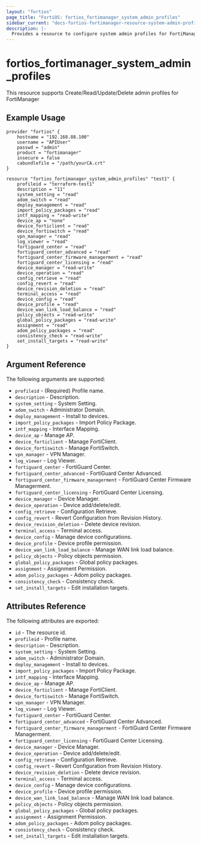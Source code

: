 ```yaml
---
layout: "fortios"
page_title: "FortiOS: fortios_fortimanager_system_admin_profiles"
sidebar_current: "docs-fortios-fortimanager-resource-system-admin-profiles"
description: |-
  Provides a resource to configure system admin profiles for FortiManager.
---
```


# fortios_fortimanager_system_admin_profiles
This resource supports Create/Read/Update/Delete admin profiles for FortiManager

## Example Usage
```hcl
provider "fortios" {
	hostname = "192.168.88.100"
	username = "APIUser"
	passwd = "admin"
	product = "fortimanager"
	insecure = false
	cabundlefile = "/path/yourCA.crt"
}

resource "fortios_fortimanager_system_admin_profiles" "test1" {
	profileid = "terraform-test1"
	description = "11"
	system_setting = "read"
	adom_switch = "read"
	deploy_management = "read"
	import_policy_packages = "read"
	intf_mapping = "read-write"
	device_ap = "none"
	device_forticlient = "read"
	device_fortiswitch = "read"
	vpn_manager = "read"
	log_viewer = "read"
	fortiguard_center = "read"
	fortiguard_center_advanced = "read"
	fortiguard_center_firmware_managerment = "read"
	fortiguard_center_licensing = "read"
	device_manager = "read-write"
	device_operation = "read"
	config_retrieve = "read"
	config_revert = "read"
	device_revision_deletion = "read"
	terminal_access = "read"
	device_config = "read"
	device_profile = "read"
	device_wan_link_load_balance = "read"
	policy_objects = "read-write"
	global_policy_packages = "read-write"
	assignment = "read"
	adom_policy_packages = "read"
	consistency_check = "read-write"
	set_install_targets = "read-write"
}
```

## Argument Reference
The following arguments are supported:

* `profileid` - (Required) Profile name.
* `description` - Description.
* `system_setting` - System Setting.
* `adom_switch` - Administrator Domain.
* `deploy_management` - Install to devices.
* `import_policy_packages` - Import Policy Package.
* `intf_mapping` - Interface Mapping.
* `device_ap` - Manage AP.
* `device_forticlient` - Manage FortiClient.
* `device_fortiswitch` - Manage FortiSwitch.
* `vpn_manager` - VPN Manager.
* `log_viewer` - Log Viewer.
* `fortiguard_center` - FortiGuard Center.
* `fortiguard_center_advanced` - FortiGuard Center Advanced.
* `fortiguard_center_firmware_managerment` - FortiGuard Center Firmware Managerment.
* `fortiguard_center_licensing` - FortiGuard Center Licensing.
* `device_manager` - Device Manager.
* `device_operation` - Device add/delete/edit.
* `config_retrieve` - Configuration Retrieve.
* `config_revert` - Revert Configuration from Revision History.
* `device_revision_deletion` - Delete device revision.
* `terminal_access` - Terminal access.
* `device_config` - Manage device configurations.
* `device_profile` - Device profile permission.
* `device_wan_link_load_balance` - Manage WAN link load balance.
* `policy_objects` - Policy objects permission.
* `global_policy_packages` - Global policy packages.
* `assignment` - Assignment Permission.
* `adom_policy_packages` - Adom policy packages.
* `consistency_check` - Consistency check.
* `set_install_targets` - Edit installation targets.

## Attributes Reference
The following attributes are exported:

* `id` - The resource id.
* `profileid` - Profile name.
* `description` - Description.
* `system_setting` - System Setting.
* `adom_switch` - Administrator Domain.
* `deploy_management` - Install to devices.
* `import_policy_packages` - Import Policy Package.
* `intf_mapping` - Interface Mapping.
* `device_ap` - Manage AP.
* `device_forticlient` - Manage FortiClient.
* `device_fortiswitch` - Manage FortiSwitch.
* `vpn_manager` - VPN Manager.
* `log_viewer` - Log Viewer.
* `fortiguard_center` - FortiGuard Center.
* `fortiguard_center_advanced` - FortiGuard Center Advanced.
* `fortiguard_center_firmware_managerment` - FortiGuard Center Firmware Managerment.
* `fortiguard_center_licensing` - FortiGuard Center Licensing.
* `device_manager` - Device Manager.
* `device_operation` - Device add/delete/edit.
* `config_retrieve` - Configuration Retrieve.
* `config_revert` - Revert Configuration from Revision History.
* `device_revision_deletion` - Delete device revision.
* `terminal_access` - Terminal access.
* `device_config` - Manage device configurations.
* `device_profile` - Device profile permission.
* `device_wan_link_load_balance` - Manage WAN link load balance.
* `policy_objects` - Policy objects permission.
* `global_policy_packages` - Global policy packages.
* `assignment` - Assignment Permission.
* `adom_policy_packages` - Adom policy packages.
* `consistency_check` - Consistency check.
* `set_install_targets` - Edit installation targets.
